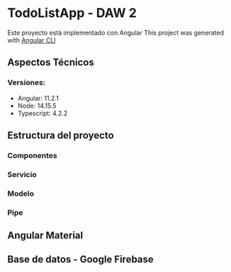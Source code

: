 # TodoListApp - DAW 2
Este proyecto está implementado con Angular
This project was generated with [Angular CLI](https://github.com/angular/angular-cli)

## Aspectos Técnicos

### Versiones:
<ul>
  <li>Angular: 11.2.1</li>
  <li>Node: 14.15.5</li>
  <li>Typescript: 4.2.2</li>
</ul>

## Estructura del proyecto

### Componentes
### Servicio
### Modelo
### Pipe

## Angular Material


## Base de datos - Google Firebase
